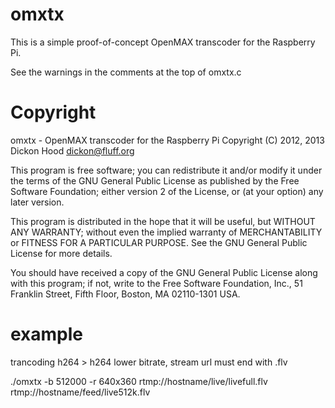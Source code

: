 omxtx
=====

This is a simple proof-of-concept OpenMAX transcoder for the Raspberry Pi.

See the warnings in the comments at the top of omxtx.c


Copyright
=========

omxtx - OpenMAX transcoder for the Raspberry Pi
Copyright (C) 2012, 2013 Dickon Hood <dickon@fluff.org>

This program is free software; you can redistribute it and/or modify
it under the terms of the GNU General Public License as published by
the Free Software Foundation; either version 2 of the License, or
(at your option) any later version.

This program is distributed in the hope that it will be useful,
but WITHOUT ANY WARRANTY; without even the implied warranty of
MERCHANTABILITY or FITNESS FOR A PARTICULAR PURPOSE.  See the
GNU General Public License for more details.

You should have received a copy of the GNU General Public License along
with this program; if not, write to the Free Software Foundation, Inc.,
51 Franklin Street, Fifth Floor, Boston, MA 02110-1301 USA.


example
=======
trancoding h264 > h264 lower bitrate, stream url must end with .flv

./omxtx -b 512000 -r 640x360 rtmp://hostname/live/livefull.flv rtmp://hostname/feed/live512k.flv
